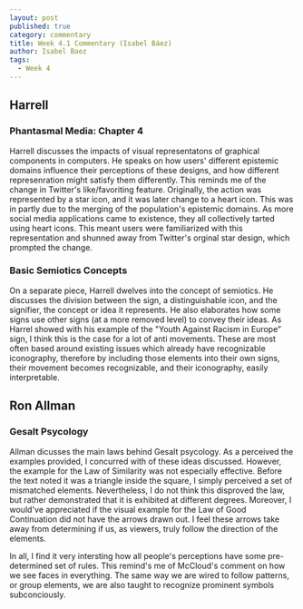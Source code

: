 ```yaml
---
layout: post
published: true
category: commentary
title: Week 4.1 Commentary (Isabel Báez)
author: Isabel Baez
tags:
  - Week 4
---
```

## Harrell

### Phantasmal Media: Chapter 4

Harrell discusses the impacts of visual representatons of graphical components in computers. He speaks on how users' different epistemic domains influence their perceptions of these designs, and how different represenration might satisfy them differently. This reminds me of the change in Twitter's like/favoriting feature. Originally, the action was represented by a star icon, and it was later change to a heart icon. This was in partly due to the merging of the population's epistemic domains. As more social media applications came to existence, they all collectively tarted using heart icons. This meant users were familiarized with this representation and shunned away from Twitter's orginal star design, which prompted the change. 

### Basic Semiotics Concepts

On a separate piece, Harrell dwelves into the concept of semiotics. He discusses the division between the sign, a distinguishable icon, and the signifier, the concept or idea it represents. He also elaborates how some signs use other signs (at a more removed level) to convey their ideas. As Harrel showed with his example of the "Youth Against Racism in Europe” sign, I think this is the case for a lot of anti movements. These are most often based around existing issues which already have recognizable iconography, therefore by including those elements into their own signs, their movement becomes recognizable, and their iconography, easily interpretable. 

## Ron Allman

### Gesalt Psycology

Allman dicusses the main laws behind Gesalt psycology. As a perceived the examples provided, I concurred with of these ideas discussed. However, the example for the Law of Similarity was not especially effective. Before the text noted it was a triangle inside the square, I simply perceived a set of mismatched elements. Nevertheless, I do not think this disproved the law, but rather demonstrated that it is exhibited at different degrees. Moreover, I would've appreciated if the visual example for the Law of Good Continuation did not have the arrows drawn out. I feel these arrows take away from determining if us, as viewers, truly follow the direction of the elements. 

In all, I find it very intersting how all people's perceptions have some pre-determined set of rules. This remind's me of McCloud's comment on how we see faces in everything. The same way we are wired to follow patterns, or group elements, we are also taught to recognize prominent symbols subconciously.  




